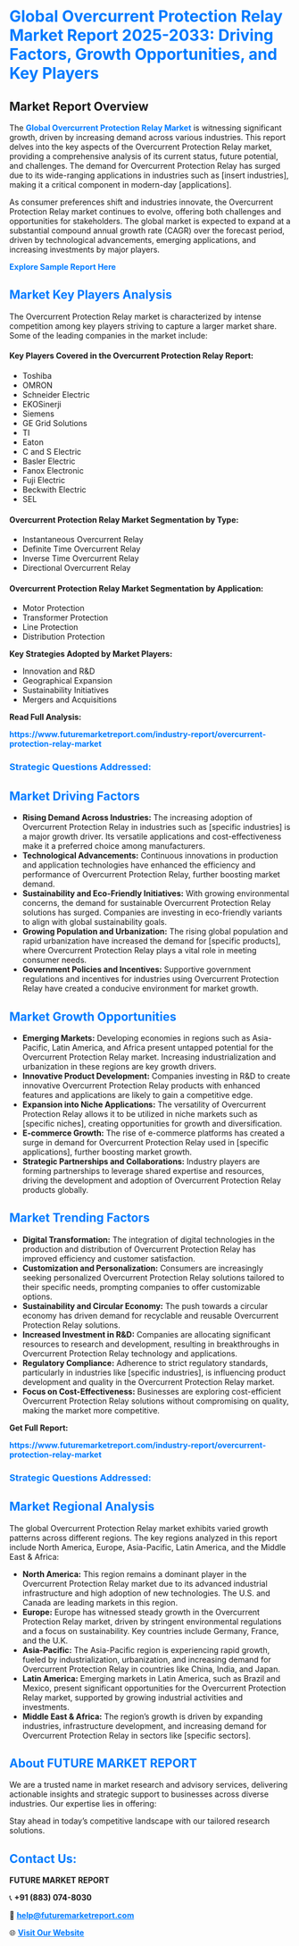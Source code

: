<h1 style="color: #007BFF;">Global Overcurrent Protection Relay Market Report 2025-2033: Driving Factors, Growth Opportunities, and Key Players</h1>

<section id="overview">
<h2>Market Report Overview</h2>
<p>The <a href="https://www.futuremarketreport.com/industry-report/overcurrent-protection-relay-market" style="color: #007BFF; text-decoration: none;"><strong>Global Overcurrent Protection Relay Market</strong></a> is witnessing significant growth, driven by increasing demand across various industries. This report delves into the key aspects of the Overcurrent Protection Relay market, providing a comprehensive analysis of its current status, future potential, and challenges. The demand for Overcurrent Protection Relay has surged due to its wide-ranging applications in industries such as [insert industries], making it a critical component in modern-day [applications].</p>
<p>As consumer preferences shift and industries innovate, the Overcurrent Protection Relay market continues to evolve, offering both challenges and opportunities for stakeholders. The global market is expected to expand at a substantial compound annual growth rate (CAGR) over the forecast period, driven by technological advancements, emerging applications, and increasing investments by major players.</p>
</section>

<section id="overview">
<p><a href="https://www.futuremarketreport.com/request-sample/reportId=52065" style="color: #007BFF; text-decoration: none;"><strong>Explore Sample Report Here</strong></a></p>
</section>

<section id="key-players">
<h2 style="color: #007BFF;">Market Key Players Analysis</h2>
<p>The Overcurrent Protection Relay market is characterized by intense competition among key players striving to capture a larger market share. Some of the leading companies in the market include:</p>
<h4>Key Players Covered in the Overcurrent Protection Relay Report:</h4>
<ul><li>Toshiba</li><li>OMRON</li><li>Schneider Electric</li><li>EKOSinerji</li><li>Siemens</li><li>GE Grid Solutions</li><li>TI</li><li>Eaton</li><li>C and S Electric</li><li>Basler Electric</li><li>Fanox Electronic</li><li>Fuji Electric</li><li>Beckwith Electric</li><li>SEL</li></ul>
<h4>Overcurrent Protection Relay Market Segmentation by Type:</h4>
<ul><li>Instantaneous Overcurrent Relay</li><li>Definite Time Overcurrent Relay</li><li>Inverse Time Overcurrent Relay</li><li>Directional Overcurrent Relay</li></ul>

<h4>Overcurrent Protection Relay Market Segmentation by Application:</h4>
<ul><li>Motor Protection</li><li>Transformer Protection</li><li>Line Protection</li><li>Distribution Protection</li></ul>
<p><strong>Key Strategies Adopted by Market Players:</strong></p>
<ul>
<li>Innovation and R&D</li>
<li>Geographical Expansion</li>
<li>Sustainability Initiatives</li>
<li>Mergers and Acquisitions</li>
</ul>
</section>

<section>
<p><strong>Read Full Analysis: </strong></p><a href="https://www.futuremarketreport.com/industry-report/overcurrent-protection-relay-market" style="color: #007BFF; text-decoration: none;"><strong>https://www.futuremarketreport.com/industry-report/overcurrent-protection-relay-market</strong></a>
<h3 style="color: #007BFF;">Strategic Questions Addressed:</h3>
</section>

<section id="driving-factors">
<h2 style="color: #007BFF;">Market Driving Factors</h2>
<ul>
<li><strong>Rising Demand Across Industries:</strong> The increasing adoption of Overcurrent Protection Relay in industries such as [specific industries] is a major growth driver. Its versatile applications and cost-effectiveness make it a preferred choice among manufacturers.</li>
<li><strong>Technological Advancements:</strong> Continuous innovations in production and application technologies have enhanced the efficiency and performance of Overcurrent Protection Relay, further boosting market demand.</li>
<li><strong>Sustainability and Eco-Friendly Initiatives:</strong> With growing environmental concerns, the demand for sustainable Overcurrent Protection Relay solutions has surged. Companies are investing in eco-friendly variants to align with global sustainability goals.</li>
<li><strong>Growing Population and Urbanization:</strong> The rising global population and rapid urbanization have increased the demand for [specific products], where Overcurrent Protection Relay plays a vital role in meeting consumer needs.</li>
<li><strong>Government Policies and Incentives:</strong> Supportive government regulations and incentives for industries using Overcurrent Protection Relay have created a conducive environment for market growth.</li>
</ul>
</section>

<section id="growth-opportunities">
<h2 style="color: #007BFF;">Market Growth Opportunities</h2>
<ul>
<li><strong>Emerging Markets:</strong> Developing economies in regions such as Asia-Pacific, Latin America, and Africa present untapped potential for the Overcurrent Protection Relay market. Increasing industrialization and urbanization in these regions are key growth drivers.</li>
<li><strong>Innovative Product Development:</strong> Companies investing in R&D to create innovative Overcurrent Protection Relay products with enhanced features and applications are likely to gain a competitive edge.</li>
<li><strong>Expansion into Niche Applications:</strong> The versatility of Overcurrent Protection Relay allows it to be utilized in niche markets such as [specific niches], creating opportunities for growth and diversification.</li>
<li><strong>E-commerce Growth:</strong> The rise of e-commerce platforms has created a surge in demand for Overcurrent Protection Relay used in [specific applications], further boosting market growth.</li>
<li><strong>Strategic Partnerships and Collaborations:</strong> Industry players are forming partnerships to leverage shared expertise and resources, driving the development and adoption of Overcurrent Protection Relay products globally.</li>
</ul>
</section>

<section id="trending-factors">
<h2 style="color: #007BFF;">Market Trending Factors</h2>
<ul>
<li><strong>Digital Transformation:</strong> The integration of digital technologies in the production and distribution of Overcurrent Protection Relay has improved efficiency and customer satisfaction.</li>
<li><strong>Customization and Personalization:</strong> Consumers are increasingly seeking personalized Overcurrent Protection Relay solutions tailored to their specific needs, prompting companies to offer customizable options.</li>
<li><strong>Sustainability and Circular Economy:</strong> The push towards a circular economy has driven demand for recyclable and reusable Overcurrent Protection Relay solutions.</li>
<li><strong>Increased Investment in R&D:</strong> Companies are allocating significant resources to research and development, resulting in breakthroughs in Overcurrent Protection Relay technology and applications.</li>
<li><strong>Regulatory Compliance:</strong> Adherence to strict regulatory standards, particularly in industries like [specific industries], is influencing product development and quality in the Overcurrent Protection Relay market.</li>
<li><strong>Focus on Cost-Effectiveness:</strong> Businesses are exploring cost-efficient Overcurrent Protection Relay solutions without compromising on quality, making the market more competitive.</li>
</ul>
</section>

<section>
<p><strong>Get Full Report: </strong></p><a href="https://www.futuremarketreport.com/industry-report/overcurrent-protection-relay-market" style="color: #007BFF; text-decoration: none;"><strong>https://www.futuremarketreport.com/industry-report/overcurrent-protection-relay-market</strong></a>
<h3 style="color: #007BFF;">Strategic Questions Addressed:</h3>
</section>


<section id="regional-analysis">
<h2 style="color: #007BFF;">Market Regional Analysis</h2>
<p>The global Overcurrent Protection Relay market exhibits varied growth patterns across different regions. The key regions analyzed in this report include North America, Europe, Asia-Pacific, Latin America, and the Middle East & Africa:</p>
<ul>
<li><strong>North America:</strong> This region remains a dominant player in the Overcurrent Protection Relay market due to its advanced industrial infrastructure and high adoption of new technologies. The U.S. and Canada are leading markets in this region.</li>
<li><strong>Europe:</strong> Europe has witnessed steady growth in the Overcurrent Protection Relay market, driven by stringent environmental regulations and a focus on sustainability. Key countries include Germany, France, and the U.K.</li>
<li><strong>Asia-Pacific:</strong> The Asia-Pacific region is experiencing rapid growth, fueled by industrialization, urbanization, and increasing demand for Overcurrent Protection Relay in countries like China, India, and Japan.</li>
<li><strong>Latin America:</strong> Emerging markets in Latin America, such as Brazil and Mexico, present significant opportunities for the Overcurrent Protection Relay market, supported by growing industrial activities and investments.</li>
<li><strong>Middle East & Africa:</strong> The region’s growth is driven by expanding industries, infrastructure development, and increasing demand for Overcurrent Protection Relay in sectors like [specific sectors].</li>
</ul>
</section>

<footer>
<h2 style="color: #007BFF;">About FUTURE MARKET REPORT</h2>
<p>We are a trusted name in market research and advisory services, delivering actionable insights and strategic support to businesses across diverse industries. Our expertise lies in offering:</p>

<p>Stay ahead in today’s competitive landscape with our tailored research solutions.</p>

<h2 style="color: #007BFF;">Contact Us:</h2>
<p><strong>FUTURE MARKET REPORT</strong></p>
<p>📞 <strong>+91 (883) 074-8030</strong></p>
<p>📧 <strong><a href="mailto:help@futuremarketreport.com" style="color: #007BFF;">help@futuremarketreport.com</a></strong></p>
<p>🌐 <strong><a href="https://www.futuremarketreport.com/" style="color: #007BFF;">Visit Our Website</a></strong></p>
</footer>